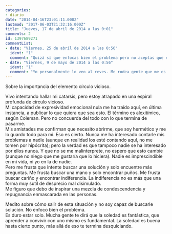 ```yaml
---
categories:
- diario
date: "2014-04-16T23:01:11.000Z"
lastmod: "2017-06-03T21:32:16.000Z"
title: "Jueves, 17 de abril de 2014 a las 0:01"
comments: 2
id: 1397689271
commentList:
- date: "Viernes, 25 de abril de 2014 a las 0:56"
  ident: "1"
  comment: "Quizá sí que enfocas bien el problema pero no aceptas que no hay solución."
- date: "Viernes, 9 de mayo de 2014 a las 0:56"
  ident: "1"
  comment: "Yo personalmente lo veo al reves. Me rodea gente que me es indiferente pero para quien yo no lo soy.\n\nY por respeto, educacion, o sabe dios qué razon no les desprecio  ni ignoro.\nAcabo de publicar otra entrada\n\nMe interesa la gente como tu, me gustaria hablar contigo, aunque supongo que no ocurrira"
---
```


Sobre la importancia del elemento círculo vicioso.  
  
Vivo intentando hallar mi catarsis, pero estoy atrapado en una espiral profunda de círculo vicioso.  
Mi capacidad de expresividad emocional nula me ha traído aquí, en última instancia, a publicar lo que quiera que sea esto. El término es alexitímico, según Coleman. Pero no concuerda del todo con lo que termina de pasarme.  
Mis amistades me confirman que necesito abrirme, que soy hermético y me lo guardo todo para mi. Eso es cierto. Nunca me ha interesado contarle mis problemas a nadie (aunque en realidad los esté contando aquí, no me tomen por hipócrita); pero la verdad es que tampoco nadie se ha interesado por ellos nunca. Y que no se me malinterprete, no espero que esto cambie (aunque no niego que me gustaría que lo hiciera). Nadie es imprescindible en mi vida, ni yo en la de nadie.  
Pero me frusta que intente buscar una solución y solo encuentre más preguntas. Me frusta buscar una mano y solo encontrar puños. Me frusta buscar cariño y encontrar indiferencia. La indiferencia no es más que una forma muy sutil de desprecio mal disimulado.  
Me figuro que debo de inspirar una mezcla de condescendencia y repugnancia enmascarada en las personas.  
  
Medito sobre cómo salir de esta situación y no soy capaz de buscarle solución. No enfoco bien el problema.  
Es duro estar solo. Mucha gente te dirá que la soledad es fantástica, que aprender a convivir con uno mismo es fundamental.  La soledad es buena hasta cierto punto, más allá de eso te termina desquiciando.
